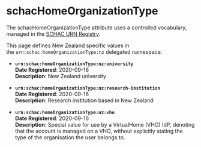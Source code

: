 # schacHomeOrganizationType

The schacHomeOrganizationType attribute uses a controlled vocabulary, managed in the [SCHAC URN Registry](https://wiki.refeds.org/display/STAN/SCHAC+URN+Registry).

This page defines New Zealand specific values in the `urn:schac:homeOrganizationType:nz` delegated namespace.

*   **`urn:schac:homeOrganizationType:nz:university`**   
    **Date Registered**: 2020-09-16  
    **Description**: New Zealand university  
      
    
*   **`urn:schac:homeOrganizationType:nz:research-institution`**  
    **Date Registered**: 2020-09-16  
    **Description**: Research institution based in New Zealand  
      
    
*   **`urn:schac:homeOrganizationType:nz:vho`**  
    **Date Registered**: 2020-09-16  
    **Description**: Special value for use by a VirtualHome (VHO) IdP, denoting that the account is managed on a VHO, without explicitly stating the type of the organisation the user belongs to.